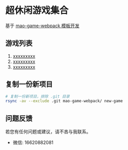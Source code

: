
# 超休闲游戏集合

基于 [mao-game-webpack 模板开发](https://github.com/liurongqing/mao-game-webpack)

## 游戏列表

1. [xxxxxxxxx](xxxxxxxxx)
2. [xxxxxxxxx](xxxxxxxxx)
3. [xxxxxxxxx](xxxxxxxxx)

## 复制一份新项目
```bash
# 复制一份新项目，排除 .git 目录
rsync -av --exclude .git mao-game-webpack/ new-game 
```

## 问题反馈

若您有任何问题或建议，请不吝与我联系。

- 微信: 16620882081
